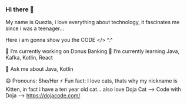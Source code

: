 ### Hi there 👋

My name is Quezia, i love everything about technology,
it fascinates me since i was a teenager... 

Here i am gonna show you the CODE </> ^.^

🔭 I’m currently working on Donus Banking
🌱 I’m currently learning Java, Kafka, Kotlin, React

💬 Ask me about Java, Kotlin

😄 Pronouns: She/Her
⚡ Fun fact: I love cats, thats why my nickname is Kitten, in fact i have a ten year old cat... also love Doja Cat --> Code with Doja --> https://dojacode.com/
<!--
**kitten404/kitten404** is a ✨ _special_ ✨ repository because its `README.md` (this file) appears on your GitHub profile.

Here are some ideas to get you started:

- 🔭 I’m currently working on ...
- 🌱 I’m currently learning ...
- 👯 I’m looking to collaborate on ...
- 🤔 I’m looking for help with ...
- 💬 Ask me about ...
- 📫 How to reach me: ...
- 😄 Pronouns: ...
- ⚡ Fun fact: ...
-->
